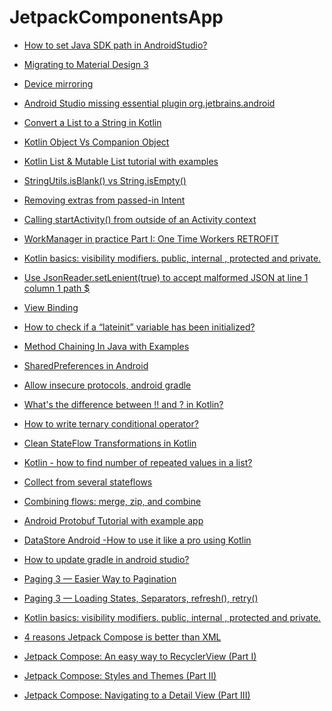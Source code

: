 # JetpackComponentsApp 
<!-- - []() -->
- [How to set Java SDK path in AndroidStudio?](https://stackoverflow.com/questions/19608742/how-to-set-java-sdk-path-in-androidstudio)

- [Migrating to Material Design 3](https://material.io/blog/migrating-material-3)

- [Device mirroring](https://developer.android.com/studio/preview/features#device-mirroring-giraffe)

- [Android Studio missing essential plugin org.jetbrains.android](https://stackoverflow.com/questions/61682609/android-studio-missing-essential-plugin-org-jetbrains-android)

- [Convert a List to a String in Kotlin](https://www.techiedelight.com/convert-list-to-string-kotlin/)

- [Kotlin Object Vs Companion Object](https://medium.com/mindorks/kotlin-object-vs-companion-object-a1907c76a2af)

- [Kotlin List & Mutable List tutorial with examples](https://bezkoder.com/kotlin-list-mutable-list/)

- [StringUtils.isBlank() vs String.isEmpty()](https://stackoverflow.com/questions/23419087/stringutils-isblank-vs-string-isempty)

- [Removing extras from passed-in Intent](https://stackoverflow.com/questions/4520961/removing-extras-from-passed-in-intent)

- [Calling startActivity() from outside of an Activity context](https://stackoverflow.com/questions/3918517/calling-startactivity-from-outside-of-an-activity-context)

- [WorkManager in practice Part I: One Time Workers RETROFIT](https://developer-tutorials.blogspot.com/2019/03/workmanager-in-practice-part-i-one-time.html)

- [Kotlin basics: visibility modifiers. public, internal , protected and private.](https://medium.com/@HugoMatilla/kotlin-basics-visibility-modifiers-public-internal-protected-and-private-c3bf972aee11)

- [Use JsonReader.setLenient(true) to accept malformed JSON at line 1 column 1 path $](https://stackoverflow.com/questions/39918814/use-jsonreader-setlenienttrue-to-accept-malformed-json-at-line-1-column-1-path)

- [View Binding](https://github.com/android/architecture-components-samples)

- [How to check if a “lateinit” variable has been initialized?](https://stackoverflow.com/questions/37618738/how-to-check-if-a-lateinit-variable-has-been-initialized)

- [Method Chaining In Java with Examples](https://www.geeksforgeeks.org/method-chaining-in-java-with-examples/)

- [SharedPreferences in Android](https://heartbeat.fritz.ai/sharedpreferences-in-android-818e3b614b85)

- [Allow insecure protocols, android gradle](https://stackoverflow.com/questions/68585885/allow-insecure-protocols-android-gradle)

- [What's the difference between !! and ? in Kotlin?](https://stackoverflow.com/questions/44536114/whats-the-difference-between-and-in-kotlin)

- [How to write ternary conditional operator?](https://stackoverflow.com/questions/16336500/how-to-write-ternary-conditional-operator)

- [Clean StateFlow Transformations in Kotlin](https://proandroiddev.com/clean-stateflow-transformations-in-kotlin-608f4c7de5ab)

- [Kotlin - how to find number of repeated values in a list?](https://stackoverflow.com/questions/47200440/kotlin-how-to-find-number-of-repeated-values-in-a-list)

- [Collect from several stateflows](https://stackoverflow.com/questions/67799859/collect-from-several-stateflows)

- [Combining flows: merge, zip, and combine](https://kt.academy/article/cc-flow-combine)

- [Android Protobuf Tutorial with example app](https://medium.com/mobile-app-development-publication/simple-android-protobuf-tutorial-with-actual-code-bfb581299f47#:~:text=The%20PROTO%20file%20is%20then,be%20used%20in%20your%20code.)

- [DataStore Android -How to use it like a pro using Kotlin
](https://medium.com/@vgoyal_1/datastore-android-how-to-use-it-like-a-pro-using-kotlin-2c2440683d78)

- [How to update gradle in android studio?](https://stackoverflow.com/questions/17727645/how-to-update-gradle-in-android-studio#:~:text=AGP%20(Android%20Gradle%20Plugin)%20Upgrade%20Assistant)

- [Paging 3 — Easier Way to Pagination](https://proandroiddev.com/paging-3-easier-way-to-pagination-part-1-584cad1f4f61)

- [Paging 3 — Loading States, Separators, refresh(), retry()](https://proandroiddev.com/paging-3-loading-states-separators-refresh-retry-5b4c8fca936c)

- [Kotlin basics: visibility modifiers. public, internal , protected and private.](https://medium.com/@HugoMatilla/kotlin-basics-visibility-modifiers-public-internal-protected-and-private-c3bf972aee11#:~:text=internal%20is%20an%20alternative%20to,are%20visible%20inside%20a%20module.&text=internal%20provides%20real%20encapsulation%20for,private%20encapsulation%20could%20be%20broken.)

- [4 reasons Jetpack Compose is better than XML](https://medium.com/@cybercoder.naj/4-reasons-jetpack-compose-is-better-than-xml-ac0efd12db28)

- [Jetpack Compose: An easy way to RecyclerView (Part I)](https://www.waseefakhtar.com/android/recyclerview-in-jetpack-compose/)

- [Jetpack Compose: Styles and Themes (Part II)](https://www.waseefakhtar.com/android/jetpack-compose-styles-and-themes/)

- [Jetpack Compose: Navigating to a Detail View (Part III)](https://www.waseefakhtar.com/android/jetpack-compose-navigating-to-a-detail-view/)
<!-- - []() -->
